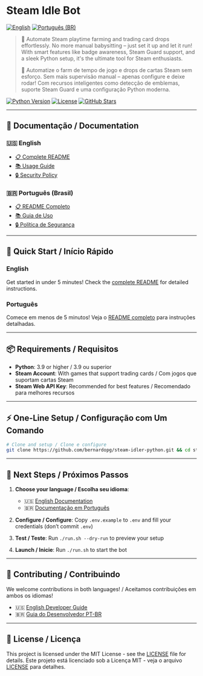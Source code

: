 # Steam Idle Bot

[![English](https://img.shields.io/badge/lang-English-blue)](docs/en/README.md)
[![Português (BR)](https://img.shields.io/badge/idioma-Portugu%C3%AAs%20(BR)-green)](docs/pt-br/README.md)

> 🚀 Automate Steam playtime farming and trading card drops effortlessly. No more manual babysitting – just set it up and let it run! With smart features like badge awareness, Steam Guard support, and a sleek Python setup, it's the ultimate tool for Steam enthusiasts.
>
> 🚀 Automatize o farm de tempo de jogo e drops de cartas Steam sem esforço. Sem mais supervisão manual – apenas configure e deixe rodar! Com recursos inteligentes como detecção de emblemas, suporte Steam Guard e uma configuração Python moderna.

[![Python Version](https://img.shields.io/badge/python-3.9%2B-blue.svg)](https://www.python.org/downloads/)
[![License](https://img.shields.io/badge/license-MIT-green.svg)](LICENSE)
[![GitHub Stars](https://img.shields.io/github/stars/bernardopg/steam-idler-python.svg?style=social)](https://github.com/bernardopg/steam-idler-python/stargazers)

---

## 📖 Documentação / Documentation

### 🇺🇸 English

- [📋 Complete README](docs/en/README.md)
- [📚 Usage Guide](docs/en/USAGE.md)
- [🔒 Security Policy](docs/en/SECURITY.md)

### 🇧🇷 Português (Brasil)

- [📋 README Completo](docs/pt-br/README.md)
- [📚 Guia de Uso](docs/pt-br/USAGE.md)
- [🔒 Política de Segurança](docs/pt-br/SECURITY.md)

---

## 🚀 Quick Start / Início Rápido

### English

Get started in under 5 minutes! Check the [complete README](docs/en/README.md) for detailed instructions.

### Português

Comece em menos de 5 minutos! Veja o [README completo](docs/pt-br/README.md) para instruções detalhadas.

---

## 📦 Requirements / Requisitos

- **Python**: 3.9 or higher / 3.9 ou superior
- **Steam Account**: With games that support trading cards / Com jogos que suportam cartas Steam
- **Steam Web API Key**: Recommended for best features / Recomendado para melhores recursos

---

## ⚡ One-Line Setup / Configuração com Um Comando

```bash
# Clone and setup / Clone e configure
git clone https://github.com/bernardopg/steam-idler-python.git && cd steam-idler-python && uv sync
```

---

## 🎯 Next Steps / Próximos Passos

1. **Choose your language / Escolha seu idioma**:
   - 🇺🇸 [English Documentation](docs/en/README.md)
   - 🇧🇷 [Documentação em Português](docs/pt-br/README.md)

2. **Configure / Configure**: Copy `.env.example` to `.env` and fill your credentials (don’t commit `.env`)
3. **Test / Teste**: Run `./run.sh --dry-run` to preview your setup
4. **Launch / Inicie**: Run `./run.sh` to start the bot

---

## 🤝 Contributing / Contribuindo

We welcome contributions in both languages! / Aceitamos contribuições em ambos os idiomas!

- 🇺🇸 [English Developer Guide](docs/en/README.md#-developer-guide)
- 🇧🇷 [Guia do Desenvolvedor PT-BR](docs/pt-br/README.md#-guia-do-desenvolvedor)

---

## 📄 License / Licença

This project is licensed under the MIT License - see the [LICENSE](LICENSE) file for details.
Este projeto está licenciado sob a Licença MIT - veja o arquivo [LICENSE](LICENSE) para detalhes.
